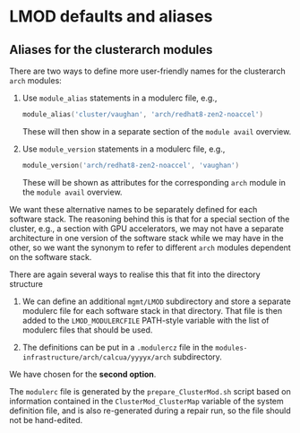 # LMOD defaults and aliases

## Aliases for the clusterarch modules

There are two ways to define more user-friendly names for the clusterarch `arch`
modules:

1.  Use `module_alias` statements in a modulerc file, e.g.,

    ```lua
    module_alias('cluster/vaughan', 'arch/redhat8-zen2-noaccel')
    ```

    These will then show in a separate section of the `module avail` overview.

2.  Use `module_version` statements in a modulerc file, e.g.,

    ```lua
    module_version('arch/redhat8-zen2-noaccel', 'vaughan')
    ```

    These will be shown as attributes for the corresponding `arch` module in the
    `module avail` overview.

We want these alternative names to be separately defined for each software stack.
The reasoning behind this is that for a special section of the cluster, e.g., a 
section with GPU accelerators, we may not have a separate architecture in one 
version of the software stack while we may have in the other, so we want the synonym
to refer to different `arch` modules dependent on the software stack. 

There are again several ways to realise this that fit into the directory structure

1.  We can define an additional `mgmt/LMOD` subdirectory and store a separate
    modulerc file for each software stack in that directory. That file is then
    added to the `LMOD_MODULERCFILE` PATH-style variable with the 
    list of modulerc files that should be used.

2.  The definitions can be put in a `.modulercz` file in the 
    `modules-infrastructure/arch/calcua/yyyyx/arch` subdirectory.

We have chosen for the **second option**.

The `modulerc` file is generated by the `prepare_ClusterMod.sh` script based on
information contained in the `ClusterMod_ClusterMap` variable of the system 
definition file, and is also re-generated during a repair run, so the file should
not be hand-edited.

